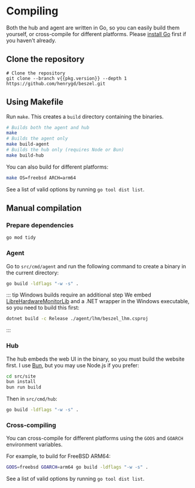 <script setup>
  import pkg from '../../package.json'
</script>

# Compiling

Both the hub and agent are written in Go, so you can easily build them yourself, or cross-compile for different platforms. Please [install Go](https://go.dev/doc/install) first if you haven't already.

## Clone the repository

```bash-vue
# Clone the repository
git clone --branch v{{pkg.version}} --depth 1 https://github.com/henrygd/beszel.git
```

## Using Makefile

Run `make`. This creates a `build` directory containing the binaries.

```bash
# Builds both the agent and hub
make
# Builds the agent only
make build-agent
# Builds the hub only (requires Node or Bun)
make build-hub
```

You can also build for different platforms:

```bash
make OS=freebsd ARCH=arm64
```

See a list of valid options by running `go tool dist list`.

## Manual compilation

### Prepare dependencies

```bash
go mod tidy
```

### Agent

Go to `src/cmd/agent` and run the following command to create a binary in the current directory:

```bash
go build -ldflags "-w -s" .
```

::: tip Windows builds require an additional step
We embed [LibreHardwareMonitorLib](https://github.com/LibreHardwareMonitor/LibreHardwareMonitor) and a .NET wrapper in the Windows executable, so you need to build this first:

```bash
dotnet build -c Release ./agent/lhm/beszel_lhm.csproj
```

:::

### Hub

The hub embeds the web UI in the binary, so you must build the website first. I use [Bun](https://bun.sh/), but you may use Node.js if you prefer:

```bash
cd src/site
bun install
bun run build
```

Then in `src/cmd/hub`:

```bash
go build -ldflags "-w -s" .
```

### Cross-compiling

You can cross-compile for different platforms using the `GOOS` and `GOARCH` environment variables.

For example, to build for FreeBSD ARM64:

```bash
GOOS=freebsd GOARCH=arm64 go build -ldflags "-w -s" .
```

See a list of valid options by running `go tool dist list`.
